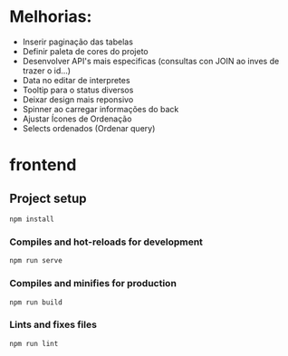 # Melhorias:
- Inserir paginação das tabelas
- Definir paleta de cores do projeto
- Desenvolver API's mais especificas (consultas con JOIN ao inves de trazer o id...)
- Data no editar de interpretes
- Tooltip para o status diversos
- Deixar design mais reponsivo
- Spinner ao carregar informações do back
- Ajustar Ícones de Ordenação
- Selects ordenados (Ordenar query)

# frontend

## Project setup
```
npm install
```

### Compiles and hot-reloads for development
```
npm run serve
```

### Compiles and minifies for production
```
npm run build
```

### Lints and fixes files
```
npm run lint
```
